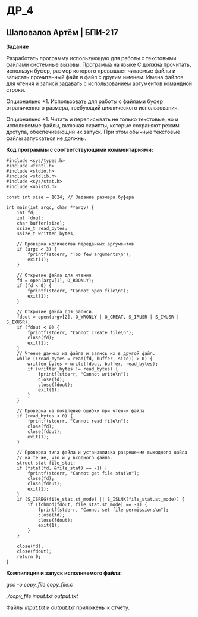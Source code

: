 # ДР_4
## Шаповалов Артём | БПИ-217

**Задание**

Разработать программу использующую для работы с текстовыми файлами системные вызовы. Программа на языке C должна прочитать, используя буфер, размер которого превышает читаемые файлы и записать прочитанный файл в файл с другим именем. Имена файлов для чтения и записи задавать с использованием аргументов командной строки.

Опционально +1. Использовать для работы с файлами буфер ограниченного размера, требующий циклического использования.

Опционально +1. Читать и переписывать не только текстовые, но и исполняемые файлы, включая скрипты, которые сохраняют режим доступа, обеспечивающий их запуск. При этом обычные текстовые файлы запускаться не должны.

**Код программы с соответствующими комментариями:**

```{c}
#include <sys/types.h>
#include <fcntl.h>
#include <stdio.h>
#include <stdlib.h>
#include <sys/stat.h>
#include <unistd.h>

const int size = 1024; // Задание размера буфера

int main(int argc, char **argv) {
    int fd;
    int fdout;
    char buffer[size];
    ssize_t read_bytes;
    ssize_t written_bytes;

    // Проверка количества переданных аргументов
    if (argc < 3) {
        fprintf(stderr, "Too few arguments\n");
        exit(1);
    }

    // Открытие файла для чтения
    fd = open(argv[1], O_RDONLY);
    if (fd < 0) {
        fprintf(stderr, "Cannot open file\n");
        exit(1);
    }

    // Открытие файла для записи. 
    fdout = open(argv[2], O_WRONLY | O_CREAT, S_IRUSR | S_IWUSR | S_IXUSR);
    if (fdout < 0) {
        fprintf(stderr, "Cannot create file\n");
        close(fd);
        exit(1);
    }
    // Чтение данных из файла и запись их в другой файл.
    while ((read_bytes = read(fd, buffer, size)) > 0) {
        written_bytes = write(fdout, buffer, read_bytes);
        if (written_bytes != read_bytes) {
            fprintf(stderr, "Cannot write\n");
            close(fd);
            close(fdout);
            exit(1);
        }
    }

    // Проверка на появление ошибки при чтении файла.
    if (read_bytes < 0) {
        fprintf(stderr, "Cannot read file\n");
        close(fd);
        close(fdout);
        exit(1);
    }

    // Проверка типа файла и устанавливка разрешения выходного файла 
    // на те же, что и у входного файла.
    struct stat file_stat;
    if (fstat(fd, &file_stat) == -1) {
        fprintf(stderr, "Cannot get file stat\n");
        close(fd);
        close(fdout);
        exit(1);
    }
    if (S_ISREG(file_stat.st_mode) || S_ISLNK(file_stat.st_mode)) {
        if (fchmod(fdout, file_stat.st_mode) == -1) {
            fprintf(stderr, "Cannot set file permissions\n");
            close(fd);
            close(fdout);
            exit(1);
        }
    }

    close(fd);
    close(fdout);
    return 0;
}
```

**Компиляция и запуск исполняемого файла:**

*gcc -o copy_file copy_file.c*

*./copy_file input.txt output.txt*

Файлы *input.txt* и *output.txt* приложены к отчёту.

